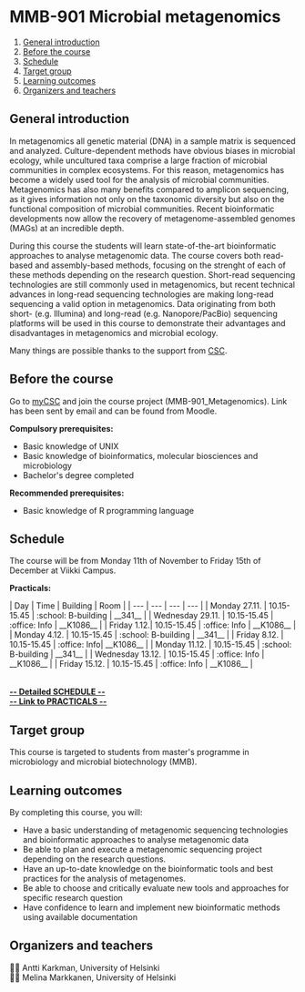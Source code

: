 # MMB-901 Microbial metagenomics

1. [General introduction](#general-introduction)
2. [Before the course](#before-the-course)
3. [Schedule](#schedule)
4. [Target group](#target-group)
5. [Learning outcomes](#learning-outcomes)
6. [Organizers and teachers](#organizers-and-teachers)

## General introduction

In metagenomics all genetic material (DNA) in a sample matrix is sequenced and analyzed. Culture-dependent methods have obvious biases in microbial ecology, while uncultured taxa comprise a large fraction of microbial communities in complex ecosystems. For this reason, metagenomics has become a widely used tool for the analysis of microbial communities. Metagenomics has also many benefits compared to amplicon sequencing, as it gives information not only on the taxonomic diversity but also on the functional composition of microbial communities. Recent bioinformatic developments now allow the recovery of metagenome-assembled genomes (MAGs) at an incredible depth.

During this course the students will learn state-of-the-art bioinformatic approaches to analyse metagenomic data. The course covers both read-based and assembly-based methods, focusing on the strenght of each of these methods depending on the research question. Short-read sequencing technologies are still commonly used in metagenomics, but recent technical advances in long-read sequencing technologies are making long-read sequencing a valid option in metagenomics. Data originating from both short- (e.g. Illumina) and long-read (e.g. Nanopore/PacBio) sequencing platforms will be used in this course to demonstrate their advantages and disadvantages in metagenomics and microbial ecology.

Many things are possible thanks to the support from [CSC](http://www.csc.fi).

## Before the course

Go to [myCSC](http://my.csc.fi) and join the course project (MMB-901_Metagenomics). Link has been sent by email and can be found from Moodle.  

__Compulsory prerequisites:__

* Basic knowledge of UNIX
* Basic knowledge of bioinformatics, molecular biosciences and microbiology
* Bachelor's degree completed

__Recommended prerequisites:__

* Basic knowledge of R programming language

## Schedule

The course will be from Monday 11th of November to Friday 15th of December at Viikki Campus.

__Practicals:__

<table>
<colgroup>
  <col style="width: 30%;">
  <col style="width: 30%;">
  <col style="width: 30%;">
  <col style="width: 10%;">
</colgroup>
| Day | Time | Building | Room |  
| --- | --- | --- | --- |  
| Monday 27.11.    | 10.15-15.45   | :school: B-building | __341__   |
| Wednesday 29.11.  | 10.15-15.45   | :office: Info | __K1086__  |
| Friday 1.12.| 10.15-15.45   | :office: Info | __K1086__  |
| Monday 4.12.  | 10.15-15.45   | :school: B-building | __341__  |
| Friday 8.12.   | 10.15-15.45   | :office: Info| __K1086__  |
| Monday 11.12.   | 10.15-15.45   | :school: B-building | __341__  |
| Wednesday 13.12.   | 10.15-15.45   | :office: Info | __K1086__  |
| Friday 15.12.   | 10.15-15.45   | :office: Info | __K1086__  |
</table>

[__-- Detailed SCHEDULE --__](Practicals/Schedule.md)  
[__-- Link to PRACTICALS --__](Practicals/README.md)

## Target group

This course is targeted to students from master's programme in microbiology and microbial biotechnology (MMB).  

## Learning outcomes

By completing this course, you will:

* Have a basic understanding of metagenomic sequencing technologies and bioinformatic approaches to analyse metagenomic data
* Be able to plan and execute a metagenomic sequencing project depending on the research questions.
* Have an up-to-date knowledge on the bioinformatic tools and best practices for the analysis of metagenomes.
* Be able to choose and critically evaluate new tools and approaches for specific research question
* Have confidence to learn and implement new bioinformatic methods using available documentation

## Organizers and teachers

:man_technologist: Antti Karkman, University of Helsinki  
:woman_technologist: Melina Markkanen,  University of Helsinki  
